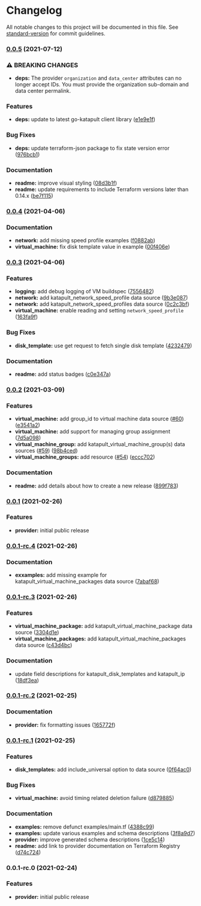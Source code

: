 # Changelog

All notable changes to this project will be documented in this file. See [standard-version](https://github.com/conventional-changelog/standard-version) for commit guidelines.

### [0.0.5](https://github.com/krystal/terraform-provider-katapult/compare/v0.0.4...v0.0.5) (2021-07-12)


### ⚠ BREAKING CHANGES

* **deps:** The provider `organization` and `data_center` attributes can no longer accept IDs. You must provide the organization sub-domain and data center permalink.

### Features

* **deps:** update to latest go-katapult client library ([e1e9e1f](https://github.com/krystal/terraform-provider-katapult/commit/e1e9e1f0e31dcb69c32ba12d0aafc4b7b8b3b198))


### Bug Fixes

* **deps:** update terraform-json package to fix state version error ([976bcb1](https://github.com/krystal/terraform-provider-katapult/commit/976bcb1c1495bbb6a2691cccbff5a84981b6e255))


### Documentation

* **readme:** improve visual styling ([08d3b1f](https://github.com/krystal/terraform-provider-katapult/commit/08d3b1f8752a4f7f0689d1e1cb138e284bbb4198))
* **readme:** update requirements to include Terraform versions later than 0.14.x ([be7f115](https://github.com/krystal/terraform-provider-katapult/commit/be7f115f497561ec48d3553b4cbdf560aa966638))

### [0.0.4](https://github.com/krystal/terraform-provider-katapult/compare/v0.0.3...v0.0.4) (2021-04-06)


### Documentation

* **network:** add missing speed profile examples ([f0882ab](https://github.com/krystal/terraform-provider-katapult/commit/f0882abec8a668ca0ea308a505393a1672e2a53f))
* **virtual_machine:** fix disk template value in example ([00f406e](https://github.com/krystal/terraform-provider-katapult/commit/00f406e5d1a8954118e1a431423d33fffb09aa82))

### [0.0.3](https://github.com/krystal/terraform-provider-katapult/compare/v0.0.2...v0.0.3) (2021-04-06)


### Features

* **logging:** add debug logging of VM buildspec ([7556482](https://github.com/krystal/terraform-provider-katapult/commit/7556482e5fef937ab76324e673b8ab6143f49d2c))
* **network:** add katapult_network_speed_profile data source ([9b3e087](https://github.com/krystal/terraform-provider-katapult/commit/9b3e0878732f4df84a0e7f12319ca09a8bdfe0f4))
* **network:** add katapult_network_speed_profiles data source ([0c2c3bf](https://github.com/krystal/terraform-provider-katapult/commit/0c2c3bf62275234d2a6a01b1db1fb65708b50937))
* **virtual_machine:** enable reading and setting `network_speed_profile` ([163fa9f](https://github.com/krystal/terraform-provider-katapult/commit/163fa9fd726d68b3be36e71530786c56fdcd8653))


### Bug Fixes

* **disk_template:** use get request to fetch single disk template ([4232479](https://github.com/krystal/terraform-provider-katapult/commit/4232479822d8a044baf1738dd94670f7a11745c3))


### Documentation

* **readme:** add status badges ([c0e347a](https://github.com/krystal/terraform-provider-katapult/commit/c0e347a306d83f157f965f211c7847dd78a9157a))

### [0.0.2](https://github.com/krystal/terraform-provider-katapult/compare/v0.0.1...v0.0.2) (2021-03-09)


### Features

* **virtual_machine:** add group_id to virtual machine data source ([#60](https://github.com/krystal/terraform-provider-katapult/issues/60)) ([e3541a2](https://github.com/krystal/terraform-provider-katapult/commit/e3541a29da89eaa3139085a3baa230038ec86cc8))
* **virtual_machine:** add support for managing group assignment ([7d5a098](https://github.com/krystal/terraform-provider-katapult/commit/7d5a0983c1aa7074e56324057a3af0bcb87df6ae))
* **virtual_machine_group:** add katapult_virtual_machine_group(s) data sources ([#59](https://github.com/krystal/terraform-provider-katapult/issues/59)) ([98b4ced](https://github.com/krystal/terraform-provider-katapult/commit/98b4ced57989dd7c52694075372d90576ba3dd9e))
* **virtual_machine_groups:** add resource ([#54](https://github.com/krystal/terraform-provider-katapult/issues/54)) ([eccc702](https://github.com/krystal/terraform-provider-katapult/commit/eccc7029d2c079f09dd1f6a76ebdd52faaa7bb2a))


### Documentation

* **readme:** add details about how to create a new release ([899f783](https://github.com/krystal/terraform-provider-katapult/commit/899f7830f10c8eaf2e8016fe285357cc285b5c5d))

### [0.0.1](https://github.com/krystal/terraform-provider-katapult/compare/v0.0.1-rc.4...v0.0.1) (2021-02-26)


### Features

* **provider:** initial public release

### [0.0.1-rc.4](https://github.com/krystal/terraform-provider-katapult/compare/v0.0.1-rc.3...v0.0.1-rc.4) (2021-02-26)


### Documentation

* **exxamples:** add missing example for katapult_virtual_machine_packages data source ([7abaf68](https://github.com/krystal/terraform-provider-katapult/commit/7abaf68adc9205f7b1b2f6adddf5781e27eba570))

### [0.0.1-rc.3](https://github.com/krystal/terraform-provider-katapult/compare/v0.0.1-rc.2...v0.0.1-rc.3) (2021-02-26)


### Features

* **virtual_machine_package:** add katapult_virtual_machine_package data source ([3304d1e](https://github.com/krystal/terraform-provider-katapult/commit/3304d1e6983872a276b8e688096498e3315f7568))
* **virtual_machine_packages:** add katapult_virtual_machine_packages data source ([c43d4bc](https://github.com/krystal/terraform-provider-katapult/commit/c43d4bcaf88167affac1bd5e10119ed2075731fa))


### Documentation

* update field descriptions for katapult_disk_templates and katapult_ip ([18df3ea](https://github.com/krystal/terraform-provider-katapult/commit/18df3eab945c9e4520410f726422bfbe73652602))

### [0.0.1-rc.2](https://github.com/krystal/terraform-provider-katapult/compare/v0.0.1-rc.1...v0.0.1-rc.2) (2021-02-25)


### Documentation

* **provider:** fix formatting issues ([165772f](https://github.com/krystal/terraform-provider-katapult/commit/165772fbb804c6c304484c09b844b629a0cc094f))

### [0.0.1-rc.1](https://github.com/krystal/terraform-provider-katapult/compare/v0.0.1-rc.0...v0.0.1-rc.1) (2021-02-25)


### Features

* **disk_templates:** add include_universal option to data source ([0f64ac0](https://github.com/krystal/terraform-provider-katapult/commit/0f64ac0adf0b62880fa58f977b3074e9adb41c43))


### Bug Fixes

* **virtual_machine:** avoid timing related deletion failure ([d879885](https://github.com/krystal/terraform-provider-katapult/commit/d879885642a7bdd87d80a920d010a95b34b85e17))


### Documentation

* **examples:** remove defunct examples/main.tf ([4388c99](https://github.com/krystal/terraform-provider-katapult/commit/4388c99d84e6edd977af4fad0ba52e3d874b49a8))
* **examples:** update various examples and schema descriptions ([3f8a9d7](https://github.com/krystal/terraform-provider-katapult/commit/3f8a9d7857d52da717050e94fb59ca7c36fc8dd6))
* **provider:** improve generated schema descriptions ([1ce5c14](https://github.com/krystal/terraform-provider-katapult/commit/1ce5c14111a471a3f3e536984136f3ac108e07a0))
* **readme:** add link to provider documentation on Terraform Registry ([d74c724](https://github.com/krystal/terraform-provider-katapult/commit/d74c72490906e9ff6d0b595a437230cd2dba995b))

### 0.0.1-rc.0 (2021-02-24)


### Features

* **provider:** initial public release
